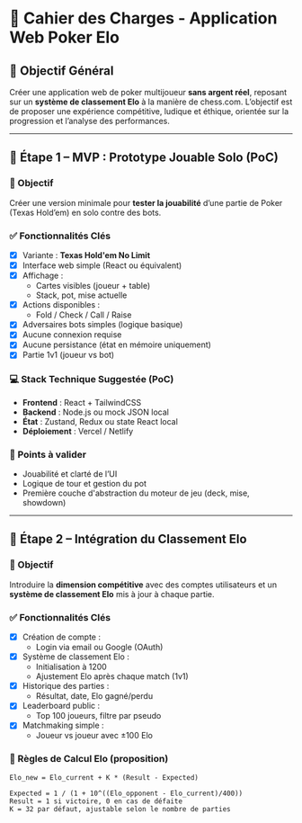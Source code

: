 # 📘 Cahier des Charges - Application Web Poker Elo

## 🎯 Objectif Général
Créer une application web de poker multijoueur **sans argent réel**, reposant sur un **système de classement Elo** à la manière de chess.com. L’objectif est de proposer une expérience compétitive, ludique et éthique, orientée sur la progression et l’analyse des performances.

---

## 📌 Étape 1 – MVP : Prototype Jouable Solo (PoC)

### 🧪 Objectif
Créer une version minimale pour **tester la jouabilité** d’une partie de Poker (Texas Hold’em) en solo contre des bots.

### ✅ Fonctionnalités Clés
- [x] Variante : **Texas Hold'em No Limit**
- [x] Interface web simple (React ou équivalent)
- [x] Affichage :
  - Cartes visibles (joueur + table)
  - Stack, pot, mise actuelle
- [x] Actions disponibles :
  - Fold / Check / Call / Raise
- [x] Adversaires bots simples (logique basique)
- [x] Aucune connexion requise
- [x] Aucune persistance (état en mémoire uniquement)
- [x] Partie 1v1 (joueur vs bot)

### 💻 Stack Technique Suggestée (PoC)
- **Frontend** : React + TailwindCSS
- **Backend** : Node.js ou mock JSON local
- **État** : Zustand, Redux ou state React local
- **Déploiement** : Vercel / Netlify

### 🧠 Points à valider
- Jouabilité et clarté de l’UI
- Logique de tour et gestion du pot
- Première couche d'abstraction du moteur de jeu (deck, mise, showdown)

---

## 📌 Étape 2 – Intégration du Classement Elo

### 🧪 Objectif
Introduire la **dimension compétitive** avec des comptes utilisateurs et un **système de classement Elo** mis à jour à chaque partie.

### ✅ Fonctionnalités Clés
- [x] Création de compte :
  - Login via email ou Google (OAuth)
- [x] Système de classement Elo :
  - Initialisation à 1200
  - Ajustement Elo après chaque match (1v1)
- [x] Historique des parties :
  - Résultat, date, Elo gagné/perdu
- [x] Leaderboard public :
  - Top 100 joueurs, filtre par pseudo
- [x] Matchmaking simple :
  - Joueur vs joueur avec ±100 Elo

### 🔢 Règles de Calcul Elo (proposition)
```text
Elo_new = Elo_current + K * (Result - Expected)

Expected = 1 / (1 + 10^((Elo_opponent - Elo_current)/400))
Result = 1 si victoire, 0 en cas de défaite
K = 32 par défaut, ajustable selon le nombre de parties
